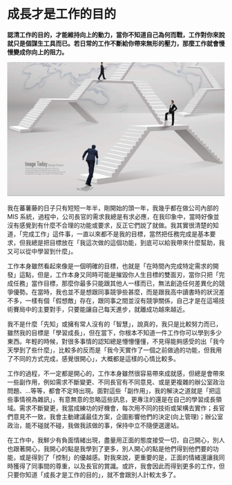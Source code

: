 # 成長才是工作的目的

**認清工作的目的，才能維持向上的動力，當你不知道自己為何而戰，工作對你來說就只是個謀生工具而已。若日常的工作不斷給你帶來無形的壓力，那麼工作就會慢慢變成你向上的阻力。**

<p align="center"><img src="images/8E23F2C2-53E0-829B-CD36-86EC30B5A8BD.jpg@700w_0e_1l.jpg" /></p>

我在蕃薯藤的日子只有短短一年半，剛開始的頭一年，我幾乎都在做公司內部的 MIS 系統，過程中，公司長官的需求我總是有求必應，在我印象中，當時好像並沒有感覺到有什麼不合理的功能或要求，反正它們說了就做。我其實很清楚的知道，「完成工作」這件事，一直以來都不是我的目標，當然把任務完成是基本要求，但我總是把目標放在「我這次做的這個功能，到底可以給我帶來什麼幫助，我又可以從中學習到什麼」。

工作本身雖然看起來像是一個明確的目標，也就是「在時間內完成特定需求的開發」這點，但是，工作本身又同時可能是摧毀你人生目標的雙面刃，當你只把「完成任務」當作目標，那麼你最多只能跟其他人一樣而已，無法創造任何差異化的競爭優勢。在當時，我也並不是想跟同事競爭些甚麼，而是跟我高中讀書時的狀況差不多，一樣有個「假想敵」存在，跟同事之間並沒有競爭關係，自己才是在這場技術賽局中的主要對手，只要能讓自己每天進步，就離成功越來越近。

我不是什麼「先知」或擁有常人沒有的「智慧」，說真的，我只是比較努力而已，雖然我的目標是「學習成長」，但在當下，你根本不知道一件工作你可以學到多少東西。年輕的時候，對很多事情的認知總是懵懵懂懂，不見得能夠感受的出「我今天學到了些什麼」，比較多的反而是「我今天實作了一個之前做過的功能，但我用了不同的方式完成，感覺很開心」，大概都是這樣的心情比較多。

工作的過程，不一定都是開心的，工作本身雖然很容易帶來成就感，但總是會帶來一些副作用，例如需求不斷變更、不同長官有不同意見、或是更複雜的辦公室政治問題、...等等，都會不定時出現。面對這些「副作用」，我的解決之道就是「把這些事情視為雜訊」，有意無意的忽略這些訊息，更專注的還是在自己的學習成長領域。需求不斷變更，我當成練功的好機會，每次用不同的技術或架構去實作；長官們意見不一致，我會主動建議最佳方案，企圖影響他們的決定(向上管理)；辦公室政治，能不碰就不碰，我做我該做的事，保持中立不隨便選邊站。

在工作中，我鮮少有負面情緒出現，盡量用正面的態度接受一切，自己開心，別人也跟著開心，我開心的點是我學到了更多，別人開心的點是他們得到他們要的功能，或是得到了「控制」的優越感。對我來說，更重要的是，正面的情緒還讓我同時獲得了同事間的尊重，以及長官的賞識。或許，我會因此而得到更多的工作，但只要你知道「成長才是工作的目的」，就不會跟別人計較太多了。
